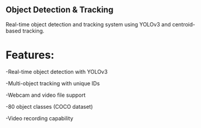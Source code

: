 ## Object Detection & Tracking

Real-time object detection and tracking system using YOLOv3 and centroid-based tracking.

# Features:

-Real-time object detection with YOLOv3

-Multi-object tracking with unique IDs

-Webcam and video file support

-80 object classes (COCO dataset)

-Video recording capability
